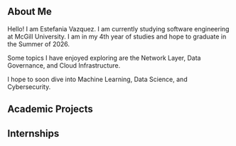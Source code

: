 ## About Me

<!--
**estefaniavazquez/estefaniavazquez** is a ✨ _special_ ✨ repository because its `README.md` (this file) appears on your GitHub profile.

Here are some ideas to get you started:

- 🔭 I’m currently working on ...
- 🌱 I’m currently learning ...
- 👯 I’m looking to collaborate on ...
- 🤔 I’m looking for help with ...
- 💬 Ask me about ...
- 📫 How to reach me: ...
- 😄 Pronouns: ...
- ⚡ Fun fact: ...
-->

Hello! I am Estefania Vazquez. I am currently studying software engineering at McGill University. I am in my 4th year of studies and hope to graduate in the Summer of 2026. 

Some topics I have enjoyed exploring are the Network Layer, Data Governance, and Cloud Infrastructure.

I hope to soon dive into Machine Learning, Data Science, and Cybersecurity.


## Academic Projects


## Internships
